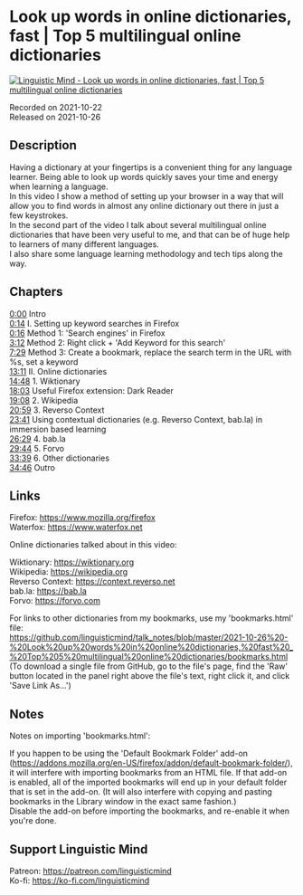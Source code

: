 # Look up words in online dictionaries, fast | Top 5 multilingual online dictionaries
 
[![Linguistic Mind - Look up words in online dictionaries, fast | Top 5 multilingual online dictionaries](https://img.youtube.com/vi/m9Nwj7mtmJk/0.jpg)](https://www.youtube.com/watch?v=m9Nwj7mtmJk)
 
Recorded on 2021-10-22<br>
Released on 2021-10-26
 
## Description
 
Having a dictionary at your fingertips is a convenient thing for any language learner. Being able to look up words quickly saves your time and energy when learning a language.<br>
In this video I show a method of setting up your browser in a way that will allow you to find words in almost any online dictionary out there in just a few keystrokes.<br>
In the second part of the video I talk about several multilingual online dictionaries that have been very useful to me, and that can be of huge help to learners of many different languages.<br>
I also share some language learning methodology and tech tips along the way.
 
## Chapters
 
[0:00](https://www.youtube.com/watch?v=m9Nwj7mtmJk&t=0m0s "Intro") Intro<br>
[0:14](https://www.youtube.com/watch?v=m9Nwj7mtmJk&t=0m14s "I. Setting up keyword searches in Firefox") I. Setting up keyword searches in Firefox<br>
[0:16](https://www.youtube.com/watch?v=m9Nwj7mtmJk&t=0m16s "Method 1: 'Search engines' in Firefox") Method 1: 'Search engines' in Firefox<br>
[3:12](https://www.youtube.com/watch?v=m9Nwj7mtmJk&t=3m12s "Method 2: Right click + 'Add Keyword for this search'") Method 2: Right click + 'Add Keyword for this search'<br>
[7:29](https://www.youtube.com/watch?v=m9Nwj7mtmJk&t=7m29s "Method 3: Create a bookmark, replace the search term in the URL with %s, set a keyword") Method 3: Create a bookmark, replace the search term in the URL with %s, set a keyword<br>
[13:11](https://www.youtube.com/watch?v=m9Nwj7mtmJk&t=13m11s "II. Online dictionaries") II. Online dictionaries<br>
[14:48](https://www.youtube.com/watch?v=m9Nwj7mtmJk&t=14m48s "1. Wiktionary") 1. Wiktionary<br>
[18:03](https://www.youtube.com/watch?v=m9Nwj7mtmJk&t=18m3s "Useful Firefox extension: Dark Reader") Useful Firefox extension: Dark Reader<br>
[19:08](https://www.youtube.com/watch?v=m9Nwj7mtmJk&t=19m8s "2. Wikipedia") 2. Wikipedia<br>
[20:59](https://www.youtube.com/watch?v=m9Nwj7mtmJk&t=20m59s "3. Reverso Context") 3. Reverso Context<br>
[23:41](https://www.youtube.com/watch?v=m9Nwj7mtmJk&t=23m41s "Using contextual dictionaries (e.g. Reverso Context, bab.la) in immersion based learning") Using contextual dictionaries (e.g. Reverso Context, bab.la) in immersion based learning<br>
[26:29](https://www.youtube.com/watch?v=m9Nwj7mtmJk&t=26m29s "4. bab.la") 4. bab.la<br>
[29:44](https://www.youtube.com/watch?v=m9Nwj7mtmJk&t=29m44s "5. Forvo") 5. Forvo<br>
[33:39](https://www.youtube.com/watch?v=m9Nwj7mtmJk&t=33m39s "6. Other dictionaries") 6. Other dictionaries<br>
[34:46](https://www.youtube.com/watch?v=m9Nwj7mtmJk&t=34m46s "Outro") Outro
 
## Links
 
Firefox: https://www.mozilla.org/firefox<br>
Waterfox: https://www.waterfox.net 
 
Online dictionaries talked about in this video:
 
Wiktionary: https://wiktionary.org<br>
Wikipedia: https://wikipedia.org<br>
Reverso Context: https://context.reverso.net<br>
bab.la: https://bab.la<br>
Forvo: https://forvo.com
 
For links to other dictionaries from my bookmarks, use my 'bookmarks.html' file:<br>
https://github.com/linguisticmind/talk_notes/blob/master/2021-10-26%20-%20Look%20up%20words%20in%20online%20dictionaries,%20fast%20_%20Top%205%20multilingual%20online%20dictionaries/bookmarks.html<br>
(To download a single file from GitHub, go to the file's page, find the 'Raw' button located in the panel right above the file's text, right click it, and click 'Save Link As...')
 
## Notes
 
Notes on importing 'bookmarks.html':
 
If you happen to be using the 'Default Bookmark Folder' add-on (https://addons.mozilla.org/en-US/firefox/addon/default-bookmark-folder/), it will interfere with importing bookmarks from an HTML file. If that add-on is enabled, all of the imported bookmarks will end up in your default folder that is set in the add-on. (It will also interfere with copying and pasting bookmarks in the Library window in the exact same fashion.)<br>
Disable the add-on before importing the bookmarks, and re-enable it when you're done.
 
## Support Linguistic Mind
 
Patreon: https://patreon.com/linguisticmind<br>
Ko-fi: https://ko-fi.com/linguisticmind
